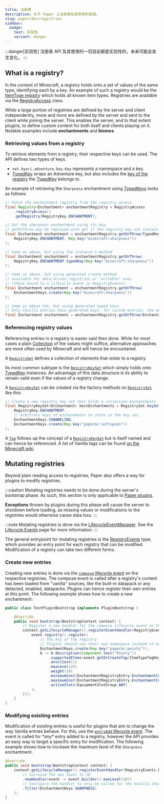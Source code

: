 ```yaml
---
title: 注册表
description: 关于 Paper 上注册表及其修改的指南。
slug: paper/dev/registries
sidebar:
  badge:
    text: 实验性
    variant: danger
---
```


:::danger[实验性]
注册表 API 及其使用的一切目前都是实验性的，未来可能会发生变化。
:::

## What is a registry?

In the context of Minecraft, a registry holds onto a set of values of the same type, identifying
each by a key. An example of such a registry would be the [ItemType registry](jd:paper:org.bukkit.Registry#ITEM) which holds all known item types.
Registries are available via the [RegistryAccess](jd:paper:io.papermc.paper.registry.RegistryAccess) class.

While a large portion of registries are defined by the server and client independently, more and
more are defined by the server and sent to the client while joining the server.
This enables the server, and to that extent plugins, to define custom content for both itself and
clients playing on it.
Notable examples include **enchantments** and **biomes**.

### Retrieving values from a registry

To retrieve elements from a registry, their respective keys can be used.
The API defines two types of keys.
- `net.kyori.adventure.key.Key` represents a namespace and a key.
- [TypedKey](jd:paper:io.papermc.paper.registry.TypedKey) wraps an Adventure key,
  but also includes the [key of
  the registry](jd:paper:io.papermc.paper.registry.TypedKey#registryKey()) the
  [TypedKey](jd:paper:io.papermc.paper.registry.TypedKey) belongs to.

An example of retrieving the `Sharpness` enchantment using
[TypedKeys](jd:paper:io.papermc.paper.registry.TypedKey) looks as follows:

```java
// Fetch the enchantment registry from the registry access
final Registry<Enchantment> enchantmentRegistry = RegistryAccess
    .registryAccess()
    .getRegistry(RegistryKey.ENCHANTMENT);

// Get the sharpness enchantment using its key.
// getOrThrow may be replaced with get if the registry may not contain said value
final Enchantment enchantment = enchantmentRegistry.getOrThrow(TypedKey.create(
    RegistryKey.ENCHANTMENT, Key.key("minecraft:sharpness"))
);

// Same as above, but using the instance's method
final Enchantment enchantment = enchantmentRegistry.getOrThrow(
    RegistryKey.ENCHANTMENT.typedKey(Key.key("minecraft:sharpness"))
);

// Same as above, but using generated create method
// available for data-driven registries or "writable" ones
// (those bound to a lifecycle event in RegistryEvents).
final Enchantment enchantment = enchantmentRegistry.getOrThrow(
    EnchantmentKeys.create(Key.key("minecraft:sharpness"))
);

// Same as above too, but using generated typed keys.
// Only Vanilla entries have generated keys, for custom entries, the above method must be used.
final Enchantment enchantment = enchantmentRegistry.getOrThrow(EnchantmentKeys.SHARPNESS);
```

### Referencing registry values

Referencing entries in a registry is easier said then done.
While for most cases a plain [Collection](jd:java:java.util.Collection) of the values might suffice, alternative approaches are
more often used by Minecraft and will hence be encountered.

A [`RegistrySet`](jd:paper:io.papermc.paper.registry.set.RegistrySet) defines a
collection of elements that *relate* to a registry.

Its most common subtype is the
[`RegistryKeySet`](jd:paper:io.papermc.paper.registry.set.RegistryKeySet) which
simply holds onto [TypedKey](jd:paper:io.papermc.paper.registry.TypedKey) instances.
An advantage of this data structure is its ability to remain valid even if the values of a
registry change.

A [`RegistryKeySet`](jd:paper:io.papermc.paper.registry.set.RegistryKeySet) can be
created via the factory methods on [`RegistrySet`](jd:paper:io.papermc.paper.registry.set.RegistrySet) like this:
```java
// Create a new registry key set that holds a collection enchantments
final RegistryKeySet<Enchantment> bestEnchantments = RegistrySet.keySet(
    RegistryKey.ENCHANTMENT,
    // Arbitrary keys of enchantments to store in the key set.
    EnchantmentKeys.CHANNELING,
    EnchantmentKeys.create(Key.key("papermc:softspoon"))
);
```

A [`Tag`](jd:paper:io.papermc.paper.registry.tag.Tag) follows up the concept
of a [`RegistryKeySet`](jd:paper:io.papermc.paper.registry.set.RegistryKeySet)
but is itself named and can hence be referenced.
A list of Vanilla tags can be found [on the Minecraft wiki](https://minecraft.wiki/w/Tag#Java_Edition_2).

## Mutating registries

Beyond plain reading access to registries, Paper also offers a way for plugins to modify registries.

:::caution
Mutating registries needs to be done during the server's bootstrap phase.
As such, this section is only applicable to [Paper plugins](/paper/dev/getting-started/paper-plugins).

**Exceptions** thrown by plugins during this phase will cause the server to shutdown before loading,
as missing values or modifications to the registries would otherwise cause data loss.
:::

:::note
Mutating registries is done via the
[LifecycleEventManager](jd:paper:io.papermc.paper.plugin.lifecycle.event.LifecycleEventManager).
See the [Lifecycle Events](/paper/dev/lifecycle) page for more information.
:::

The general entrypoint for mutating registries is
the [RegistryEvents](jd:paper:io.papermc.paper.registry.event.RegistryEvents) type,
which provides an entry point for each registry that can be modified.
Modification of a registry can take two different forms.

### Create new entries

Creating new entries is done via the [`compose` lifecycle event](jd:paper:io.papermc.paper.registry.event.RegistryEventProvider#compose())
on the respective registries.
The compose event is called after a registry's content has been loaded from "vanilla" sources, like the built-in
datapack or any detected, enabled, datapacks. Plugins can hence register their own entries at this point.
The following example shows how to create a new enchantment:

```java title="TestPluginBootstrap.java"
public class TestPluginBootstrap implements PluginBootstrap {

    @Override
    public void bootstrap(BootstrapContext context) {
        // Register a new handler for the compose lifecycle event on the enchantment registry
        context.getLifecycleManager().registerEventHandler(RegistryEvents.ENCHANTMENT.compose().newHandler(event -> {
            event.registry().register(
                // The key of the registry
                // Plugins should use their own namespace instead of minecraft or papermc
                EnchantmentKeys.create(Key.key("papermc:pointy")),
                b -> b.description(Component.text("Pointy"))
                    .supportedItems(event.getOrCreateTag(ItemTypeTagKeys.SWORDS))
                    .anvilCost(1)
                    .maxLevel(25)
                    .weight(10)
                    .minimumCost(EnchantmentRegistryEntry.EnchantmentCost.of(1, 1))
                    .maximumCost(EnchantmentRegistryEntry.EnchantmentCost.of(3, 1))
                    .activeSlots(EquipmentSlotGroup.ANY)
            );
        }));
    }
}
```

### Modifying existing entries

Modification of existing entries is useful for plugins that aim to change the way Vanilla entries
behave. For this, use the [`entryAdd` lifecycle event](jd:paper:io.papermc.paper.registry.event.RegistryEventProvider#entryAdd()).
The event is called for _\*any\*_ entry added to a registry, however the API provides an easy way to target a specific entry for modification.
The following example shows how to increase the maximum level of the `Sharpness` enchantment.

```java
@Override
public void bootstrap(BootstrapContext context) {
    context.getLifecycleManager().registerEventHandler(RegistryEvents.ENCHANTMENT.entryAdd()
        // Increase the max level to 20
        .newHandler(event -> event.builder().maxLevel(20))
        // Configure the handler to only be called for the Vanilla sharpness enchantment.
        .filter(EnchantmentKeys.SHARPNESS)
    );
}
```
